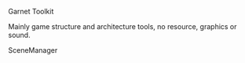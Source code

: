 Garnet Toolkit

Mainly game structure and architecture tools, no resource, graphics or sound.

SceneManager


